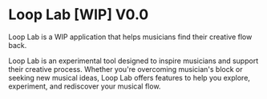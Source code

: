 # Loop Lab [WIP] V0.0
Loop Lab is a WIP application that helps musicians find their creative flow back.

Loop Lab is an experimental tool designed to inspire musicians and support their creative process. Whether you're overcoming musician's block or seeking new musical ideas, Loop Lab offers features to help you explore, experiment, and rediscover your musical flow.